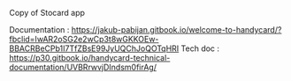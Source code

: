Copy of Stocard app

Documentation : https://jakub-pabijan.gitbook.io/welcome-to-handycard/?fbclid=IwAR2oSG2e2wCp3t8wGKKOEw-BBACRBeCPb1I7TfZBsE99JyUQChJoQOTqHRI
Tech doc : https://p30.gitbook.io/handycard-technical-documentation/UVBRrwvjDIndsm0firAg/

